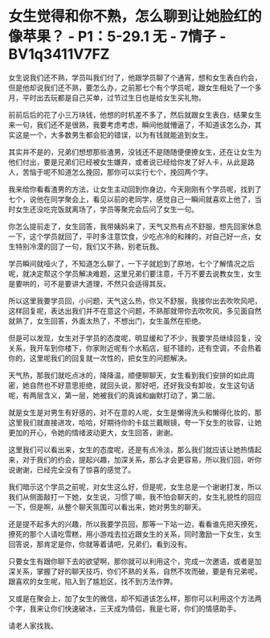 # 女生觉得和你不熟，怎么聊到让她脸红的像苹果？ - P1：5-29.1 无 - 7情子 - BV1q3411V7FZ

女生说我们还不熟，学员叫我们付了，他跟学员聊了个通宵，想和女生表白约会，但是他却说我们还不熟，要怎么办，之前那七个有个学员呢，跟女生相处了一个多月，平时出去玩都是自己买单，过节过生日也是给女生买礼物。

前前后后的花了小三万块钱，他想的时机差不多了，然后就跟女生表白，结果女生来一句，我们还不是很熟，我要考虑考虑，瞬间他就懵逼了，不知道该怎么办，其实这是一个，大多数男生都会犯的错误，以为有钱就能追到女生。

其实并不是的，兄弟们想想那些渣男，没钱还不是随随便便撩女生，还在让女生为他们付出，要是兄弟们已经被女生嫌弃，或者说已经给你发了好人卡，从此是路人，苦恼于呢不知道怎么挽回，那你可以实行七个，挽回两个字。

我来给你看看渣男的方法，让女生主动回到你身边，今天刚刚有个学员呢，找到了七个，说他在同学聚会上，看见以前的老同学，感觉自己一瞬间就喜欢上他了，当时女生还没吃完饭就离场了，学员等聚完会后问了女生一句。

你怎么提前走了，女生回答，我带姨妈来了，天气又热有点不舒服，想先回家休息一下，这个学员就回了，平时多注意饮食，少吃点冷的和辣的，对自己好一点，女生特别冷漠的回了一句，我们又不熟，别老玩我。

学员瞬间就哑火了，不知道怎么聊了，一下子就尬到了原地，七个了解情况之后呢，就决定帮这个学员解决难题，这里兄弟们要注意，千万不要去说教女生，女生是要哄的，可不是要讲大道理，不然只会适得其反。

所以这里我要学员回，小问题，天气这么热，你又不舒服，我接你出去吹吹风吧，这样回复呢，表达出我们并不在意这个问题，不熟那就带你去吹吹风，多见面自然就熟了，女生回答，外面太热了，不想出门，女生虽然在拒绝。

但是可以发现，女生对于学员的态度呢，明显缓和了不少，我要学员继续回复，没关系，我开车到你楼下，你家附近呢有个水稻店，挺不错的，还有空调，不会热着你的，这里呢我们的回复就一次性的，把女生的问题解决。

天气热，那我们就吃点冰的，降降温，顺便聊聊天，女生看到我们安排的如此周密，她自然也不好意思拒绝，就回头说，那好吧，还好我没有卸妆，女生这句话呢，有两层含义，第一层，她被我们的真诚和幽默打动了，第二层。

就是女生是对男生有好感的，对不在意的人呢，女生是懒得洗头和懒得化妆的，那这里我们就直接进攻，哈哈，好期待你的卡兹兰戴眼镜，夸一下女生的妆容，让她更加的开心，令她的情绪波动更大，女生回答，谢谢。

这里我们可以看出来，女生的态度呢，还是有点冷淡，那么我们就应该让她热情起来，对于我们的约会，提起兴趣，加深关系，那么才会更容易，所以我们回，听你说谢谢，已经完全没有了惊喜的感觉了。

我们暗示这个学员之前呢，对女生这么好，但是呢，女生总是一个谢谢打发，所以我们从侧面敲打一下她，女生说，习惯了嘛，我不怕会聊天的，女生礼貌性的回应一下，但是啊，从整个聊天氛围可以看出来，她对男生的聊天。

还是提不起多大的兴趣，所以我要学员回，那等一下站一边，看看谁先把天撩死，撩死的那个人请吃雪糕，用小游戏去拉近跟女生的关系，同时激励一下女生，女生回答说，那肯定是你，你就等着请吧，兄弟们，看到没有。

只要女生有跟你聊下去的欲望啊，那你就可以利用这个，完成一次邀语，或者是加深关系，掌握了好的聊天技巧，你们不熟的关系，自然不攻而破，要是有兄弟呢，跟喜欢的女生呢，陷入到了尴尬区，找不到方法作弊。

又或是在聚会上，加了女生的微信，却不知道该怎么样，那你可以利用这个方法两个字，我来让你们快速破冰，三天成为情侣，我是七哥，你们的情感助手。

请老人家找我。